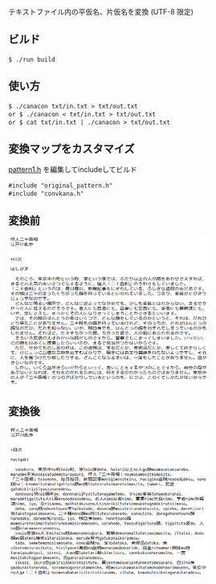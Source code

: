 テキストファイル内の平仮名、片仮名を変換 (UTF-8 限定)

## ビルド
```
$ ./run build
```

## 使い方
```
$ ./canacon txt/in.txt > txt/out.txt
or $ ./canacon < txt/in.txt > txt/out.txt
or $ cat txt/in.txt | ./canacon > txt/out.txt
```
## 変換マップをカスタマイズ
[pattern1.h](pattern1.h) を編集してincludeしてビルド
```
#include "original_pattern.h"
#include "convkana.h"
```

## 変換前
<img src="https://github.com/doccaico/playthings/blob/main/c/canacon/screenshot/a.png?raw=true" width="400" height="300">

## 変換後
<img src="https://github.com/doccaico/playthings/blob/main/c/canacon/screenshot/b.png?raw=true" width="400" height="300">
